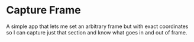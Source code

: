 # Capture Frame

A simple app that lets me set an arbitrary frame but with exact coordinates so I can capture just that section and know what goes in and out of frame.

